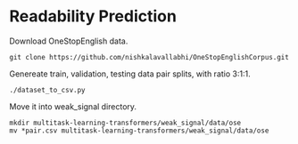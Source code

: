 # Readability Prediction

Download OneStopEnglish data.
```
git clone https://github.com/nishkalavallabhi/OneStopEnglishCorpus.git
```

Genereate train, validation, testing data pair splits, with ratio 3:1:1.
```
./dataset_to_csv.py
```

Move it into weak_signal directory.
```
mkdir multitask-learning-transformers/weak_signal/data/ose
mv *pair.csv multitask-learning-transformers/weak_signal/data/ose
```